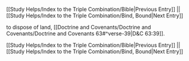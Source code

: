 [[Study Helps/Index to the Triple Combination/Bible|Previous Entry]]  ||  [[Study Helps/Index to the Triple Combination/Bind, Bound|Next Entry]]

 to dispose of land, [[Doctrine and Covenants/Doctrine and Covenants/Doctrine and Covenants 63#^verse-39|D&C 63:39]].

[[Study Helps/Index to the Triple Combination/Bible|Previous Entry]]  ||  [[Study Helps/Index to the Triple Combination/Bind, Bound|Next Entry]]